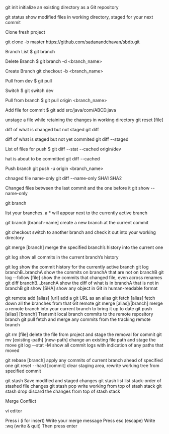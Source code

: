 
git init
initialize an existing directory as a Git repository

git status
show modified files in working directory, staged for your next commit


Clone fresh project

git clone -b master https://github.com/sadanandchavan/sbdb.git

Branch List
$ git branch

Delete Branch
$ git branch -d <branch_name>

Create Branch
git checkout -b <branch_name>

Pull from dev
$ git pull

Switch
$ git switch dev

Pull from branch
$ git pull origin <branch_name>

Add file for commit
$ git add src/java/com/ABCD.java


unstage a file while retaining the changes in working directory
git reset [file]

diff of what is changed but not staged
git diff

diff of what is staged but not yet commited
git diff --staged
	

List of files for push
$ git diff --stat --cached origin/dev

hat is about to be committed 
git diff --cached

Push branch
git push -u origin <branch_name>

chnaged file name-only
git diff --name-only SHA1 SHA2


Changed files between the last commit and the one before it
git show --name-only


git branch

list your branches. a * will appear next to the currently active branch

git branch [branch-name]
create a new branch at the current commit

git checkout
switch to another branch and check it out into your working directory

git merge [branch]
merge the specified branch’s history into the current one

git log
show all commits in the current branch’s history


git log
show the commit history for the currently active branch
git log branchB..branchA
show the commits on branchA that are not on branchB
git log --follow [file]
show the commits that changed file, even across renames
git diff branchB...branchA
show the diff of what is in branchA that is not in branchB
git show [SHA]
show any object in Git in human-readable format

git remote add [alias] [url]
add a git URL as an alias
git fetch [alias]
fetch down all the branches from that Git remote
git merge [alias]/[branch]
merge a remote branch into your current branch to bring it up to date
git push [alias] [branch]
Transmit local branch commits to the remote repository branch
git pull
fetch and merge any commits from the tracking remote branch

git rm [file]
delete the file from project and stage the removal for commit
git mv [existing-path] [new-path]
change an existing file path and stage the move
git log --stat -M
show all commit logs with indication of any paths that moved

git rebase [branch]
apply any commits of current branch ahead of specified one
git reset --hard [commit]
clear staging area, rewrite working tree from specified commit


git stash
Save modified and staged changes
git stash list
list stack-order of stashed file changes
git stash pop
write working from top of stash stack
git stash drop
discard the changes from top of stash stack



Merge Conflict

vi editor

Press i (i for insert)
Write your merge message
Press esc (escape)
Write :wq (write & quit)
Then press enter


